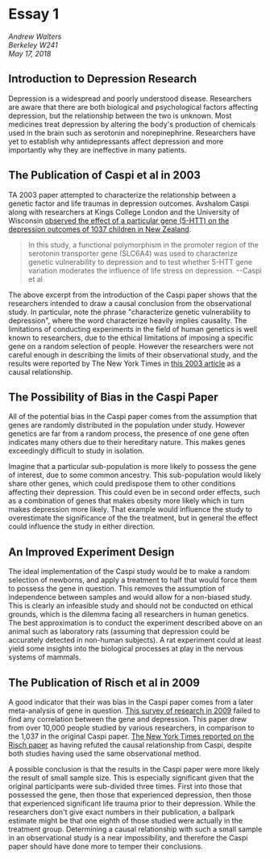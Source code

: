 # Essay 1

*Andrew Walters*  
*Berkeley W241*  
*May 17, 2018*

## Introduction to Depression Research

Depression is a widespread and poorly understood disease.
Researchers are aware that there are both biological and psychological factors affecting depression, but the relationship between the two is unknown.
Most medicines treat depression by altering the body's production of chemicals used in the brain such as serotonin and norepinephrine.
Researchers have yet to establish why antidepressants affect depression and more importantly why they are ineffective in many patients.

## The Publication of Caspi et al in 2003

TA 2003 paper attempted to characterize the relationship between a genetic factor and life traumas in depression outcomes.
Avshalom Caspi along with researchers at Kings College London and the University of Wisconsin [observed the effect of a particular gene (5-HTT) on the depression outcomes of 1037 children in New Zealand](http://psych.colorado.edu/~willcutt/pdfs/Caspi_2003.pdf).

> In this study, a functional polymorphism in the promoter region of the serotonin transporter gene (SLC6A4) was used to characterize genetic vulnerability to depression and to test whether 5-HTT gene variation moderates the influence of life stress on depression.
> --Caspi et al

The above excerpt from the introduction of the Caspi paper shows that the researchers intended to draw a causal conclusion from the observational study.
In particular, note the phrase "characterize genetic vulnerability to depression", where the word characterize heavily implies causality.
The limitations of conducting experiments in the field of human genetics is well known to researchers, due to the ethical limitations of imposing a specific gene on a random selection of people.
However the researchers were not careful enough in describing the limits of their observational study, and the results were reported by The New York Times in [this 2003 article](https://www.nytimes.com/2003/07/18/us/gene-is-linked-to-susceptibility-to-depression.html) as a causal relationship.

## The Possibility of Bias in the Caspi Paper

All of the potential bias in the Caspi paper comes from the assumption that genes are randomly distributed in the population under study.
However genetics are far from a random process, the presence of one gene often indicates many others due to their hereditary nature.
This makes genes exceedingly difficult to study in isolation.

Imagine that a particular sub-population is more likely to possess the gene of interest, due to some common ancestry.
This sub-population would likely share other genes, which could predispose them to other conditions affecting their depression.
This could even be in second order effects, such as a combination of genes that makes obesity more likely which in turn makes depression more likely.
That example would influence the study to overestimate the significance of the the treatment, but in general the effect could influence the study in either direction.

## An Improved Experiment Design

The ideal implementation of the Caspi study would be to make a random selection of newborns, and apply a treatment to half that would force them to possess the gene in question.
This removes the assumption of independence between samples and would allow for a non-biased study.
This is clearly an infeasible study and should not be conducted on ethical grounds, which is the dilemma facing all researchers in human genetics.
The best approximation is to conduct the experiment described above on an animal such as laboratory rats (assuming that depression could be accurately detected in non-human subjects).
A rat experiment could at least yield some insights into the biological processes at play in the nervous systems of mammals.

## The Publication of Risch et al in 2009

A good indicator that their was bias in the Caspi paper comes from a later meta-analysis of gene in question.
[This survey of research in 2009](http://psych.colorado.edu/~willcutt/pdfs/Risch_2009.pdf) failed to find any correlation between the gene and depression.
This paper drew from over 10,000 people studied by various researchers, in comparison to the 1,037 in the original Caspi paper.
[The New York Times reported on the Risch paper](https://www.nytimes.com/2009/06/17/science/17depress.html) as having refuted the causal relationship from Caspi, despite both studies having used the same observational method.

A possible conclusion is that the results in the Caspi paper were more likely the result of small sample size.
This is especially significant given that the original participants were sub-divided three times.
First into those that possessed the gene, then those that experienced depression, then those that experienced significant life trauma prior to their depression.
While the researchers don't give exact numbers in their publication, a ballpark estimate might be that one eighth of those studied were actually in the treatment group.
Determining a causal relationship with such a small sample in an observational study is a near impossibility, and therefore the Caspi paper should have done more to temper their conclusions.
